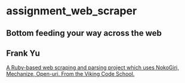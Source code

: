 # assignment_web_scraper
Bottom feeding your way across the web
---
Frank Yu
---

[A Ruby-based web scraping and parsing project which uses NokoGiri, Mechanize, Open-uri.  From the Viking Code School.](http://www.vikingcodeschool.com)
